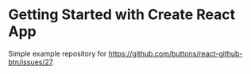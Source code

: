 # Getting Started with Create React App

Simple example repository for https://github.com/buttons/react-github-btn/issues/27.
